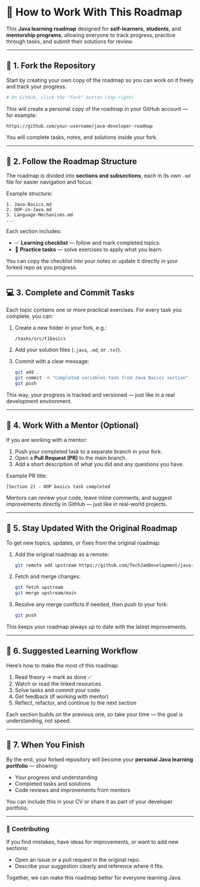 # 📘 How to Work With This Roadmap

This **Java learning roadmap** designed for **self-learners**, **students**, and **mentorship programs**, allowing everyone to track progress, practice through tasks, and submit their solutions for review.

---

## 🚀 1. Fork the Repository

Start by creating your own copy of the roadmap so you can work on it freely and track your progress.

```bash
# On GitHub, click the "Fork" button (top-right)
```

This will create a personal copy of the roadmap in your GitHub account — for example:

```
https://github.com/your-username/java-developer-roadmap
```

You will complete tasks, notes, and solutions inside your fork.

---

## 🧭 2. Follow the Roadmap Structure

The roadmap is divided into **sections and subsections**, each in its own `.md` file for easier navigation and focus.

Example structure:

```
1. Java-Basics.md
2. OOP-in-Java.md
3. Language-Mechanisms.md
...
```

Each section includes:

* ✅ **Learning checklist** — follow and mark completed topics.
* 🧩 **Practice tasks** — solve exercises to apply what you learn.

You can copy the checklist into your notes or update it directly in your forked repo as you progress.

---

## 💻 3. Complete and Commit Tasks

Each topic contains one or more practical exercises.
For every task you complete, you can:

1. Create a new folder in your fork, e.g.:

   ```
   /tasks/src/t1basics
   ```
2. Add your solution files (`.java`, `.md`, or `.txt`).
3. Commit with a clear message:

   ```bash
   git add .
   git commit -m "Completed variables task from Java Basics section"
   git push
   ```

This way, your progress is tracked and versioned — just like in a real development environment.

---

## 🤝 4. Work With a Mentor (Optional)

If you are working with a mentor:

1. Push your completed task to a separate branch in your fork.
2. Open a **Pull Request (PR)** to the main branch.
3. Add a short description of what you did and any questions you have.

Example PR title:

```
[Section 2] - OOP basics task completed
```

Mentors can review your code, leave inline comments, and suggest improvements directly in GitHub — just like in real-world projects.

---

## 🔄 5. Stay Updated With the Original Roadmap

To get new topics, updates, or fixes from the original roadmap:

1. Add the original roadmap as a remote:

   ```bash
   git remote add upstream https://github.com/TechJamDevelopment/java-developer-roadmap.git
   ```
2. Fetch and merge changes:

   ```bash
   git fetch upstream
   git merge upstream/main
   ```
3. Resolve any merge conflicts if needed, then push to your fork:

   ```bash
   git push
   ```

This keeps your roadmap always up to date with the latest improvements.

---

## 🧠 6. Suggested Learning Workflow

Here’s how to make the most of this roadmap:

1. Read theory → mark as done ✅
2. Watch or read the linked resources
3. Solve tasks and commit your code
4. Get feedback (if working with mentor)
5. Reflect, refactor, and continue to the next section

Each section builds on the previous one, so take your time — the goal is understanding, not speed.

---

## 🏁 7. When You Finish

By the end, your forked repository will become your **personal Java learning portfolio** — showing:

* Your progress and understanding
* Completed tasks and solutions
* Code reviews and improvements from mentors

You can include this in your CV or share it as part of your developer portfolio.

---

### 💬 Contributing

If you find mistakes, have ideas for improvements, or want to add new sections:

* Open an issue or a pull request in the original repo.
* Describe your suggestion clearly and reference where it fits.

Together, we can make this roadmap better for everyone learning Java.
